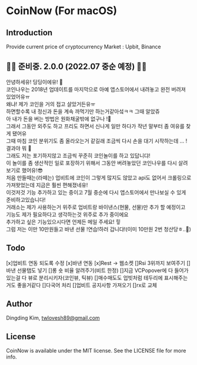 CoinNow (For macOS)
===================

## Introduction

Provide current price of cryptocurrency
Market : Upbit, Binance

## 🔔🌟 준비중. 2.0.0 (2022.07 중순 예정) 🌟🔔
안녕하세유! 딩딩이에유! 👋  
코인나우는 2018년 업데이트를 마지막으로 아예 앱스토어에서 내려놓고 완전 버려져 있었어유ㅠ  
왜냐! 제가 코인을 거의 접고 살았거든유ㅠ  
하면할수록 내 정신과 돈을 계속 까먹기만 하는거같아섴ㅋㅋ 그때 알았쥬  
아 내가 돈을 버는 방법은 원화채굴밖에 없구나 !🫠  
그래서 그동안 외주도 하고 프리도 하면서 신나게 일만 하다가 작년 말부터 좀 여유를 찾게 됐어유  
그때 마침 코인 분위기도 좀 올라오는거 같길래 조금씩 다시 손을 대기 시작하는데 ... !  
결과야 뭐 🥲  
그래도 저는 포기하지않고 조금씩 꾸준히 코인놀이를 하고 있답니댜!  
이 놀이를 좀 생산적인 일로 포장하기 위해서 그동안 버려놓았던 코인나우를 다시 살려보기로 했어유!😎  
처음 만들때는(라떼는) 업비트에 코인이 그렇게 많지도 않았고 api도 없어서 크롤링으로 가져왓었는데 지금은 훨씬 편해졌네유!  
이것저것 기능 추가하고 있는 중이고 7월 중순에 다시 앱스토어에서 만나보실 수 있게 준비하고있습니다!  
거래소는 제가 사용하는거 위주로 업비트랑 바이낸스(현물, 선물)만 추가 할 예정이고  
기능도 제가 필요하다고 생각하는것 위주로 추가 중이에요  
추가하고 싶은 기능있으시다면 언제든 메일 주세요! 힣  
그럼 저는 이만 10만원들고 바낸 선물 !연습!하러 갑니댜!(이미 10만원 2번 청산당ㅎ..🤭)  

## Todo
[x]업비트 연동 되도록 수정
[x]바낸 연동
[x]Rest -> 웹소켓
[]Rsi 3위까지 보여주기
[]바낸 선물탭도 넣기
[]롱 숏 비율 알려주기(비트 한정)
[]지금 VCPopover에 다 들어가있는걸 다 뷰로 분리시키자(코인뷰, 틱뷰)
[]매수매도도 업빗처럼 테두리에 표시해주는거도 좋을거같다
[]다국어 처리
[]업비트 공지사항 가져오기
[]rx로 교체

## Author

Dingding Kim, twlovesh89@gmail.com

## License

CoinNow is available under the MIT license. See the LICENSE file for more info.
